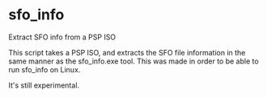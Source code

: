 # sfo_info
Extract SFO info from a PSP ISO

This script takes a PSP ISO, and extracts the SFO file information in the same manner as the sfo_info.exe tool.
This was made in order to be able to run sfo_info on Linux.

It's still experimental.
